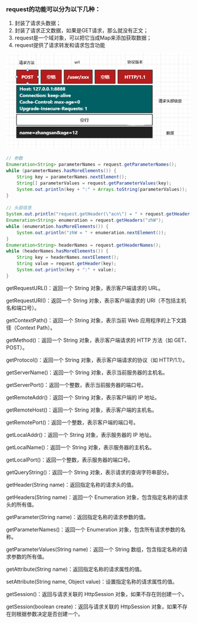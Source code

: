 ### request的功能可以分为以下几种：
1. 封装了请求头数据；
2. 封装了请求正文数据，如果是GET请求，那么就没有正文；
3. request是一个域对象，可以把它当成Map来添加获取数据； 
4. request提供了请求转发和请求包含功能

![request报文格式.png](../../res/imgs/request报文格式.png)
``` java
// 参数
Enumeration<String> parameterNames = request.getParameterNames();
while (parameterNames.hasMoreElements()) {
    String key = parameterNames.nextElement();
    String[] parameterValues = request.getParameterValues(key);
    System.out.println(key + ":" + Arrays.toString(parameterValues));
}

// 头部信息
System.out.println("request.getHeader(\"acn\") = " + request.getHeader("acn"));
Enumeration<String> enumeration = request.getHeaders("zhW");
while (enumeration.hasMoreElements()) {
    System.out.println("zhW = " + enumeration.nextElement());
}
Enumeration<String> headerNames = request.getHeaderNames();
while (headerNames.hasMoreElements()) {
    String key = headerNames.nextElement();
    String value = request.getHeader(key);
    System.out.println(key + ":" + value);
}
```


getRequestURL()：返回一个 String 对象，表示客户端请求的 URL。

getRequestURI()：返回一个 String 对象，表示客户端请求的 URI（不包括主机名和端口号）。

getContextPath()：返回一个 String 对象，表示当前 Web 应用程序的上下文路径（Context Path）。

getMethod()：返回一个 String 对象，表示客户端请求的 HTTP 方法（如 GET、POST）。

getProtocol()：返回一个 String 对象，表示客户端请求的协议（如 HTTP/1.1）。

getServerName()：返回一个 String 对象，表示当前服务器的主机名。

getServerPort()：返回一个整数，表示当前服务器的端口号。

getRemoteAddr()：返回一个 String 对象，表示客户端的 IP 地址。

getRemoteHost()：返回一个 String 对象，表示客户端的主机名。

getRemotePort()：返回一个整数，表示客户端的端口号。

getLocalAddr()：返回一个 String 对象，表示服务器的 IP 地址。

getLocalName()：返回一个 String 对象，表示服务器的主机名。

getLocalPort()：返回一个整数，表示服务器的端口号。

getQueryString()：返回一个 String 对象，表示请求的查询字符串部分。

getHeader(String name)：返回指定名称的请求头的值。

getHeaders(String name)：返回一个 Enumeration 对象，包含指定名称的请求头的所有值。

getParameter(String name)：返回指定名称的请求参数的值。

getParameterNames()：返回一个 Enumeration 对象，包含所有请求参数的名称。

getParameterValues(String name)：返回一个 String 数组，包含指定名称的请求参数的所有值。

getAttribute(String name)：返回指定名称的请求属性的值。

setAttribute(String name, Object value)：设置指定名称的请求属性的值。

getSession()：返回与请求关联的 HttpSession 对象，如果不存在则创建一个。

getSession(boolean create)：返回与请求关联的 HttpSession 对象，如果不存在则根据参数决定是否创建一个。